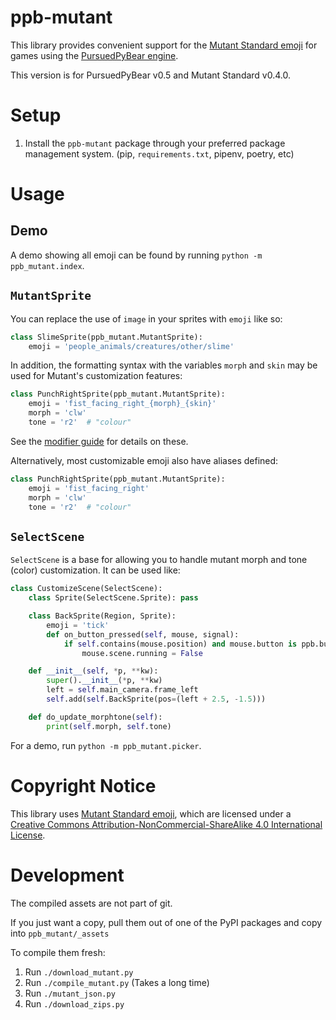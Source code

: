 ppb-mutant
==========

This library provides convenient support for the [Mutant Standard emoji](https://mutant.tech) for games using the [PursuedPyBear engine](https://github.com/ppb/pursuedpybear).

This version is for PursuedPyBear v0.5 and Mutant Standard v0.4.0.


Setup
=====
1. Install the `ppb-mutant` package through your preferred package management
   system. (pip, `requirements.txt`, pipenv, poetry, etc)


Usage
=====

Demo
----

A demo showing all emoji can be found by running `python -m ppb_mutant.index`.


`MutantSprite`
--------------

You can replace the use of `image` in your sprites with `emoji` like so:

```python
class SlimeSprite(ppb_mutant.MutantSprite):
    emoji = 'people_animals/creatures/other/slime'
```

In addition, the formatting syntax with the variables `morph` and `skin` may be
used for Mutant's customization features:

```python
class PunchRightSprite(ppb_mutant.MutantSprite):
    emoji = 'fist_facing_right_{morph}_{skin}'
    morph = 'clw'
    tone = 'r2'  # "colour"
```

See the [modifier guide](https://mutant.tech/reference/0.3.0/mutstd_modifier_guide_0.3.0.png) for details on these.

Alternatively, most customizable emoji also have aliases defined:

```python
class PunchRightSprite(ppb_mutant.MutantSprite):
    emoji = 'fist_facing_right'
    morph = 'clw'
    tone = 'r2'  # "colour"
```


`SelectScene`
-------------

`SelectScene` is a base for  allowing you to handle mutant morph and tone
(color) customization. It can be used like:

```python
class CustomizeScene(SelectScene):
    class Sprite(SelectScene.Sprite): pass

    class BackSprite(Region, Sprite):
        emoji = 'tick'
        def on_button_pressed(self, mouse, signal):
            if self.contains(mouse.position) and mouse.button is ppb.buttons.Primary:
                mouse.scene.running = False

    def __init__(self, *p, **kw):
        super().__init__(*p, **kw)
        left = self.main_camera.frame_left
        self.add(self.BackSprite(pos=(left + 2.5, -1.5)))

    def do_update_morphtone(self):
        print(self.morph, self.tone)
```

For a demo, run `python -m ppb_mutant.picker`.


Copyright Notice
================

This library uses [Mutant Standard emoji](https://mutant.tech), which are licensed under a [Creative Commons Attribution-NonCommercial-ShareAlike 4.0 International License](https://creativecommons.org/licenses/by-nc-sa/4.0/).


Development
===========
The compiled assets are not part of git.

If you just want a copy, pull them out of one of the PyPI packages and copy into
`ppb_mutant/_assets`

To compile them fresh:
1. Run `./download_mutant.py`
2. Run `./compile_mutant.py` (Takes a long time)
3. Run `./mutant_json.py`
4. Run `./download_zips.py`

